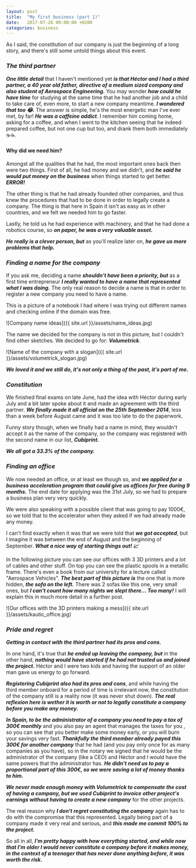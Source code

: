 ```yaml
---
layout: post
title:  "My first business (part 1)"
date:   2017-07-26 00:00:00 +0200
categories: business
---
```

As I said, the constitution of our company is just the beginning of a long story, and there's still some untold things about this event.

### ***The third partner*** ###

***One little detail*** that I haven't mentioned yet ***is that Héctor and I had a third partner, a 40 year old father, directive of a medium sized company and also student of Aerospace Engineering.*** You may wonder ***how could he have time*** for studying at the same time that he had another job and a child to take care of, even more, to start a new company meantime. ***I wondered that too :joy:.*** The answer is simple, he's the most energetic man I've ever met, by far! ***He was a caffeine addict***. I remember him coming home, asking for a coffee, and when I went to the kitchen seeing that he indeed prepared coffee, but not one cup but too, and drank them both immediately :coffee::coffee:.

#### Why did we need him? ####

Amongst all the qualities that he had, the most important ones back then were two things. First of all, he had money and we didn't, and ***he said he would put money on the business*** when things started to get better. ***ERROR!***

The other thing is that he had already founded other companies, and thus knew the procedures that had to be done in order to legally create a company. The thing is that here in Spain it isn't as easy as in other countries, and we felt we needed him to go faster.

Lastly, he told us he had experience with machinery, and that he had done a robotics course, so ***on paper, he was a very valuable asset.***

***He really is a clever person, but*** as you'll realize later on, ***he gave us more problems that help.***

### ***Finding a name for the company*** ###

If you ask me, deciding a name ***shouldn't have been a priority, but*** as a first time entrepreneur ***I really wanted to have a name that represented what I was doing.*** The only real reason to decide a name is that in order to register a new company you need to have a name.

This is a picture of a notebook I had where I was trying out different names and checking online if the domain was free.

![Company name ideas]({{ site.url }}/assets/name_ideas.jpg)

The name we decided for the company is not in this picture, but I couldn't find other sketches. We decided to go for: ***Volumetrick***.

![Name of the company with a slogan]({{ site.url }}/assets/volumetrick_slogan.jpg)

***We loved it and we still do, it's not only a thing of the past, it's part of me.***



### ***Constitution*** ###

We finished final exams on late June, had the idea with Héctor during early July and a bit later spoke about it and made an agreement with the third partner. ***We finally made it all official on the 25th September 2014***, less than a week before August came and it was too late to do the paperwork.

Funny story though, when we finally had a name in mind, they wouldn't accept it as the name of the company, so the company was registered with the second name in our list, ***Cubiprint.***

***We all got a 33.3% of the company.***

### ***Finding an office*** ###

We now needed an office, or at least we though so, and ***we applied for a business acceleration program that could give us offices for free during 9 months.*** The end date for applying was the 31st July, so we had to prepare a business plan very very quickly.

We were also speaking with a possible client that was going to pay 1000€, so we told that to the accelerator when they asked if we had already made any money.

I can't find exactly when it was that we were told that ***we got accepted***, but I imagine it was between the end of August and the beginning of September. ***What a nice way of starting things out! :chart_with_upwards_trend:***

In the following picture you can see our offices with 3 3D printers and a lot of cables and other stuff. On top you can see the plastic spools in a metallic frame. There's even a book from our university for a lecture called "Aerospace Vehicles". ***The best part of this picture is*** the one that is more hidden, ***the sofa on the left.*** There was 2 sofas like this one, very small ones, but ***I can't count how many nights we slept there... Too many!*** I will explain this in much more detail in a further post.

![Our offices with the 3D printers making a mess]({{ site.url }}/assets/kautic_office.jpg)

### ***Pride and regret*** ###

***Getting in contact with the third partner had its pros and cons.***

 In one hand, it's true that ***he ended up leaving the company, but*** in the other hand, ***nothing would have started if he had not trusted us and joined the project.*** Héctor and I were two kids and having the support of an older man gave us energy to go forward.

***Registering Cubiprint also had its pros and cons***, and while having the third member onboard for a period of time is irrelevant now, the constitution of the company still is a reality now (it was never shut down). ***The real reflexion here is wether it is worth or not to legally constitute a company before you make any money.***

***In Spain, to be the administrator of a company you need to pay a tax of 300€ monthly*** and you also pay an agent that manages the taxes for you , so you can see that you better make some money early, or you will burn your savings very fast. ***Thankfully the third member already payed this 300€ for another company*** that he had (and you pay only once for as many companies as you have), so in the notary we signed that he would be the administrator of the company (like a CEO) and Héctor and I would have the same powers that the administrator has. ***He didn't need us to pay a proportional part of this 300€, so we were saving a lot of money thanks to him.***

***We never made enough money with Volumetrick to compensate the cost of having a company, but we used Cubiprint to invoice other project's earnings without having to create a new company*** for the other projects.

The real reason why ***I don't regret constituting the company*** again has to do with the compromise that this represented. Legally being part of a company made it very real and serious, and ***this made me commit 100% to the project.***

So all in all, ***I'm pretty happy with how everything started, and while now that I'm older I would never constitute a company before it makes money, in the context of a teenager that has never done anything before, it was worth the risk.***
